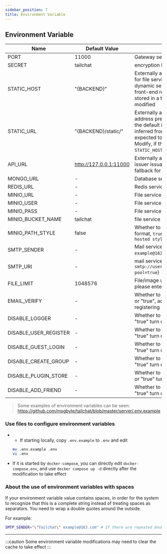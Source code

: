 ```yaml
---
sidebar_position: 7
title: Environment Variable
---
```


## Environment Variable

| Name | Default Value | Description |
| ----- | ------ | --- |
| PORT | 11000 | Gateway service port number |
| SECRET | tailchat | encryption key, used for JWT |
| STATIC_HOST | "{BACKEND}" | Externally accessible static service host, used for file service access, the default is the dynamic server address inferred from the front-end request, if it is expected to be stored in a third-party OSS, it needs to be modified |
| STATIC_URL | "{BACKEND}/static/" | Externally accessible static service complete address prefix, used for file service access, the default is the dynamic server address inferred from the front-end request, if it is expected to be stored in a third-party OSS Modify, if this variable is set, the above `STATIC_HOST` value is invalid |
| API_URL | http://127.0.0.1:11000 | Externally accessible url address, used for issuer issuance on open platforms or as a fallback for file services |
| MONGO_URL | - | Database service address |
| REDIS_URL | - | Redis service address |
| MINIO_URL | - | File service address (minio) |
| MINIO_USER | - | File service username |
| MINIO_PASS | - | File service password |
| MINIO_BUCKET_NAME | tailchat | file service bucket name |
| MINIO_PATH_STYLE | false | Whether to use path-style s3 communication format, `true` is `Path Style`, `false` is `Virtual hosted style` |
| SMTP_SENDER | - | Mail service sender (example: `"Tailchat" example@163.com`) |
| SMTP_URI | - | mail service connection address (example: `smtp://username:password@smtp.example.com/?pool=true`) |
| FILE_LIMIT | 1048576 | File/image upload size limit, the default is 1m, please enter a number(unit: byte) |
| EMAIL_VERIFY | - | Whether to enable email verification, if it is "1" or "true", add email verification control when registering |
| DISABLE_LOGGER | - | Whether to disable the log output, if "1" or "true" turn off the log on the fly |
| DISABLE_USER_REGISTER | - | Whether to disable the user register, if "1" or "true" turn off this method |
| DISABLE_GUEST_LOGIN | - | Whether to disable the guest login, if "1" or "true" turn off this method |
| DISABLE_CREATE_GROUP | - | Whether to disable user create group, if "1" or "true" turn off this method |
| DISABLE_PLUGIN_STORE | - | Whether to hide user plugin store entry, if "1" or "true" turn off this method |
| DISABLE_ADD_FRIEND | - | Whether to hide user add friend entry, if "1" or "true" turn off this method |

> Some examples of environment variables can be seen: https://github.com/msgbyte/tailchat/blob/master/server/.env.example

### Use files to configure environment variables

- - If starting locally, copy `.env.example` to `.env` and edit
  ```bash
  mv .env.example .env
  vi .env
  ```

- If it is started by `docker-compose`, you can directly edit `docker-compose.env`, and use `docker compose up -d` directly after the modification to take effect

### About the use of environment variables with spaces

If your environment variable value contains spaces, in order for the system to recognize that this is a complete string instead of treating spaces as separators. You need to wrap a double quotes around the outside.

For example:

```bash
SMTP_SENDER="\"Tailchat\" example@163.com" # If there are repeated double quotes, they need to be escaped with an escape character
```


-------------

:::caution
Some environment variable modifications may need to clear the cache to take effect
:::
